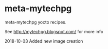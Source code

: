 # meta-mytechpg

meta-mytechpg yocto recipes.

See http://mytechpg.blogspot.com/ for more info

2018-10-03
Added new image creation

